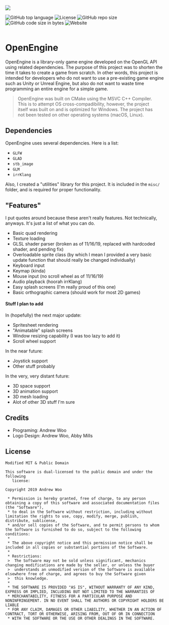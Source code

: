 <img sytle="width:100%" src="https://media.discordapp.net/attachments/645325484875448326/645363334635454486/oelogoblack.png" />
<div style="width:100%;display:flex;justify-content:center;">

![GitHub top language](https://img.shields.io/github/languages/top/wooandrew/OpenEngine)
![License](https://img.shields.io/badge/license-Modified%20MIT-green)
![GitHub repo size](https://img.shields.io/github/repo-size/wooandrew/OpenEngine)
![GitHub code size in bytes](https://img.shields.io/github/languages/code-size/wooandrew/OpenEngine)
![Website](https://img.shields.io/website?down_color=red&down_message=offline&up_color=green&up_message=online&url=https%3A%2F%2Fwooandrew.github.io%2F)

</div>

# OpenEngine
OpenEngine is a library-only game engine developed on the OpenGL API using related dependencies. 
The purpose of this project was to shorten the time it takes to create a game from scratch. In other
words, this project is intended for developers who do not want to use a pre-existing game engine
such as Unity or Unreal Engine, but also do not want to waste time programming an entire engine for a
simple game.

> OpenEngine was built on CMake using the MSVC C++ Compiler.\
> This is to attempt OS cross-compadibility, however, the project\
> itself was built on and is optimized for Windows. The project has \
> not been tested on other operating systems (macOS, Linux).

## Dependencies
OpenEngine uses several dependencies. Here is a list:

- `GLFW`
- `GLAD`
- `stb_image`
- `GLM`
- `irrKlang`

Also, I created a "utilities" library for this project. It is included in the `misc/` folder, and is
required for proper functionality.

## "Features"
I put quotes around because these aren't really features. Not technically, anyways. It's just a list of what 
you can do.

- Basic quad rendering
- Texture loading
- GLSL shader parser (broken as of 11/16/19, replaced with hardcoded shader, and pending fix)
- Overloadable sprite class (by which I mean I provided a very basic update function that should really be 
    changed individually)
- Keyboard input
- Keymap (kinda)
- Mouse input (no scroll wheel as of 11/16/19)
- Audio playback (hoorah irrKlang)
- Easy splash screens (I'm really proud of this one)
- Basic orthographic camera (should work for most 2D games)

#### Stuff I plan to add

In (hopefully) the next major update:

- Spritesheet rendering
- "Animatable" splash screens
- Window resizing capability (I was too lazy to add it)
- Scroll wheel support

In the near future:

- Joystick support
- Other stuff probably

In the very, very distant future:

- 3D space support
- 3D animation support
- 3D mesh loading
- Alot of other 3D stuff I'm sure

## Credits

- Programing: Andrew Woo
- Logo Design: Andrew Woo, Abby Mills

## License
```
Modified MIT & Public Domain

This software is dual-licensed to the public domain and under the following
   license:

Copyright 2019 Andrew Woo

 * Permission is hereby granted, free of charge, to any person obtaining a copy of this software and associated documentation files (the "Software"),
 * to deal in the Software without restriction, including without limitation the rights to use, copy, modify, merge, publish, distribute, sublicense,
 * and/or sell copies of the Software, and to permit persons to whom the Software is furnished to do so, subject to the following conditions:
 *
 * The above copyright notice and this permission notice shall be included in all copies or substantial portions of the Software.
 *
 * Restrictions:
 >  The Software may not be sold unless significant, mechanics changing modifications are made by the seller, or unless the buyer
 >  understands an unmodified version of the Software is available elsewhere free of charge, and agrees to buy the Software given
 >  this knowledge.
 *
 * THE SOFTWARE IS PROVIDED "AS IS", WITHOUT WARRANTY OF ANY KIND, EXPRESS OR IMPLIED, INCLUDING BUT NOT LIMITED TO THE WARRANTIES OF
 * MERCHANTABILITY, FITNESS FOR A PARTICULAR PURPOSE AND NONINFRINGEMENT. IN NO EVENT SHALL THE AUTHORS OR COPYRIGHT HOLDERS BE LIABLE
 * FOR ANY CLAIM, DAMAGES OR OTHER LIABILITY, WHETHER IN AN ACTION OF CONTRACT, TORT OR OTHERWISE, ARISING FROM, OUT OF OR IN CONNECTION
 * WITH THE SOFTWARE OR THE USE OR OTHER DEALINGS IN THE SOFTWARE.